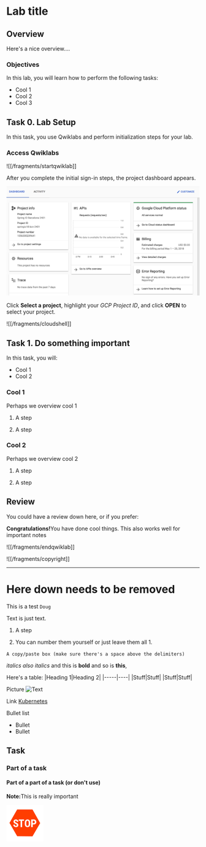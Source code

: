 # Lab title

## Overview

Here's a nice overview....

### Objectives

In this lab, you will learn how to perform the following tasks:

*   Cool 1
*   Cool 2
*   Cool 3

## Task 0. Lab Setup

In this task, you use Qwiklabs and perform initialization steps for your lab.

### Access Qwiklabs

![[/fragments/startqwiklab]]

After you complete the initial sign-in steps, the project dashboard appears.

![GCP Project Dashboard](img/gcpprojectdashboard.png)

Click __Select a project__, highlight your _GCP Project ID_, and click
__OPEN__ to select your project.

![[/fragments/cloudshell]]

## Task 1. Do something important

In this task, you will:

*   Cool 1
*   Cool 2


### Cool 1
Perhaps we overview cool 1

1.  A step

1.  A step

### Cool 2
Perhaps we overview cool 2

1.  A step

1.  A step

## Review

You could have a review down here, or if you prefer:

<aside><p><strong>Congratulations!</strong>You have done cool things. This also works well for important notes</p></aside>


![[/fragments/endqwiklab]]


![[/fragments/copyright]]


-----------------------------------
# Here down needs to be removed

This is a test `Doug`

Text is just text.

1.  A step

2.  You can number them yourself or just leave them all 1.

```
A copy/paste box (make sure there's a space above the delimiters)
```

_italics_ *also italics* and this is __bold__ and so is **this**,

Here's a table:
|Heading 1|Heading 2|
|-----|----|
|Stuff|Stuff|
|Stuff|Stuff|

Picture
![Text](img/anthoshybridecosystem.png)

Link
[Kubernetes](https://kubernetes.io/)

Bullet list
*   Bullet
*   Bullet

## Task

### Part of a task

#### Part of a part of a task (or don't use)

<aside><p><strong>Note:</strong>This is really important</p></aside>

![Stop sign picture](img/Stop.png)



